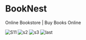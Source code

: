 # BookNest
Online Bookstore | Buy Books Online

![S11](https://github.com/user-attachments/assets/7f58c895-130e-4bba-b454-cc89207ea9c6)
![s2](https://github.com/user-attachments/assets/c6967552-929e-4192-b070-efba800f15f4)
![s3](https://github.com/user-attachments/assets/517a1d67-a0c7-4fb3-b590-cbc7a8fdb3b5)
![last](https://github.com/user-attachments/assets/5252cf30-e5e1-4b44-8e64-0f059a19dcc6)
